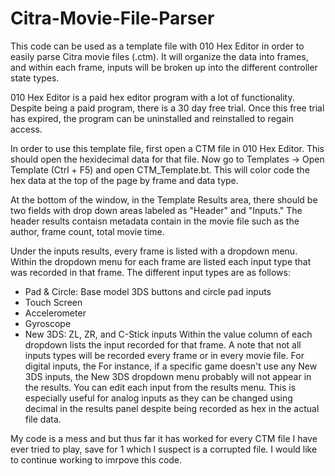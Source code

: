 # Citra-Movie-File-Parser
This code can be used as a template file with 010 Hex Editor in order to easily parse Citra movie files (.ctm). It will organize the data into frames, and within each frame, inputs will be broken up into the different controller state types.

010 Hex Editor is a paid hex editor program with a lot of functionality. Despite being a paid program, there is a 30 day free trial. Once this free trial has expired, the program can be uninstalled and reinstalled to regain access.

In order to use this template file, first open a CTM file in 010 Hex Editor. This should open the hexidecimal data for that file. Now go to Templates -> Open Template (Ctrl + F5) and open CTM_Template.bt. This will color code the hex data at the top of the page by frame and data type. 

At the bottom of the window, in the Template Results area, there should be two fields with drop down areas labeled as "Header" and "Inputs." The header results contaisn metadata contain in the movie file such as the author, frame count, total movie time.

Under the inputs results, every frame is listed with a dropdown menu. Within the dropdown menu for each frame are listed each input type that was recorded in that frame. The different input types are as follows:
  - Pad & Circle: Base model 3DS buttons and circle pad inputs
  - Touch Screen
  - Accelerometer
  - Gyroscope
  - New 3DS: ZL, ZR, and C-Stick inputs
Within the value column of each dropdown lists the input recorded for that frame. A note that not all inputs types will be recorded every frame or in every movie file. For digital inputs, the For instance, if a specific game doesn't use any New 3DS inputs, the New 3DS dropdown menu probably will not appear in the results. You can edit each input from the results menu. This is especially useful for analog inputs as they can be changed using decimal in the results panel despite being recorded as hex in the actual file data.

My code is a mess and but thus far it has worked for every CTM file I have ever tried to play, save for 1 which I suspect is a corrupted file. I would like to continue working to imrpove this code.
